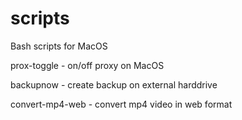 # scripts
Bash scripts for MacOS

prox-toggle - on/off proxy on MacOS

backupnow - create backup on external harddrive

convert-mp4-web - convert mp4 video in web format
